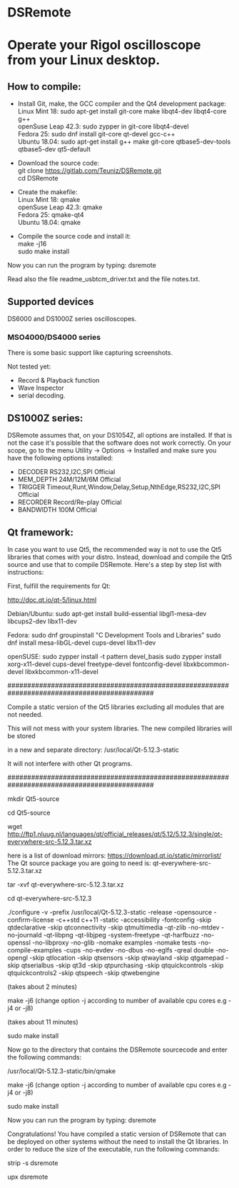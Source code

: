 # DSRemote
Operate your Rigol oscilloscope from your Linux desktop.
========================================================

How to compile:
---------------


- Install Git, make, the GCC compiler and the Qt4 development package:<br />
 Linux Mint 18: sudo apt-get install git-core make libqt4-dev libqt4-core g++<br />
 openSuse Leap 42.3: sudo zypper in git-core libqt4-devel<br />
 Fedora 25: sudo dnf install git-core qt-devel gcc-c++<br />
 Ubuntu 18.04: sudo apt-get install g++ make git-core qtbase5-dev-tools qtbase5-dev qt5-default<br />

- Download the source code:<br />
 git clone https://gitlab.com/Teuniz/DSRemote.git<br />
 cd DSRemote<br />

- Create the makefile:<br />
 Linux Mint 18: qmake<br />
 openSuse Leap 42.3: qmake<br />
 Fedora 25: qmake-qt4<br />
 Ubuntu 18.04: qmake<br />

- Compile the source code and install it:<br />
 make -j16<br />
 sudo make install<br />

Now you can run the program by typing: dsremote

 Read also the file readme_usbtcm_driver.txt
 and the file notes.txt.

Supported devices
---------------

DS6000 and DS1000Z series oscilloscopes.

### MSO4000/DS4000 series

There is some basic support like capturing screenshots.

Not tested yet:

* Record & Playback function
* Wave Inspector
* serial decoding.


DS1000Z series:
---------------
DSRemote assumes that, on your DS1054Z, all options are installed.
If that is not the case it's possible that the software does not work correctly.
On your scope, go to the menu Utility -> Options -> Installed and make sure you have the following options installed:

* DECODER RS232,I2C,SPI Official
* MEM_DEPTH 24M/12M/6M Official
* TRIGGER Timeout,Runt,Window,Delay,Setup,NthEdge,RS232,I2C,SPI Official
* RECORDER Record/Re-play Official
* BANDWIDTH 100M Official



Qt framework:
-------------
In case you want to use Qt5, the recommended way is not to use the Qt5 libraries that comes with your distro.
Instead, download and compile the Qt5 source and use that to compile DSRemote.
Here's a step by step list with instructions:

First, fulfill the requirements for Qt:

http://doc.qt.io/qt-5/linux.html

Debian/Ubuntu: sudo apt-get install build-essential libgl1-mesa-dev libcups2-dev libx11-dev

Fedora: sudo dnf groupinstall "C Development Tools and Libraries"
        sudo dnf install mesa-libGL-devel cups-devel libx11-dev

openSUSE: sudo zypper install -t pattern devel_basis
          sudo zypper install xorg-x11-devel cups-devel freetype-devel fontconfig-devel libxkbcommon-devel libxkbcommon-x11-devel

#############################################################################################

 Compile a static version of the Qt5 libraries excluding all modules that are not needed.

 This will not mess with your system libraries. The new compiled libraries will be stored

 in a new and separate directory: /usr/local/Qt-5.12.3-static

 It will not interfere with other Qt programs.

#############################################################################################

mkdir Qt5-source

cd Qt5-source

wget http://ftp1.nluug.nl/languages/qt/official_releases/qt/5.12/5.12.3/single/qt-everywhere-src-5.12.3.tar.xz

here is a list of download mirrors: https://download.qt.io/static/mirrorlist/
The Qt source package you are going to need is: qt-everywhere-src-5.12.3.tar.xz

tar -xvf qt-everywhere-src-5.12.3.tar.xz

cd qt-everywhere-src-5.12.3

./configure -v -prefix /usr/local/Qt-5.12.3-static -release -opensource -confirm-license -c++std c++11 -static -accessibility -fontconfig -skip qtdeclarative -skip qtconnectivity -skip qtmultimedia -qt-zlib -no-mtdev -no-journald -qt-libpng -qt-libjpeg -system-freetype -qt-harfbuzz -no-openssl -no-libproxy -no-glib -nomake examples -nomake tests -no-compile-examples -cups -no-evdev -no-dbus -no-eglfs -qreal double -no-opengl -skip qtlocation -skip qtsensors -skip qtwayland -skip qtgamepad -skip qtserialbus -skip qt3d -skip qtpurchasing -skip qtquickcontrols -skip qtquickcontrols2 -skip qtspeech -skip qtwebengine

(takes about 2 minutes)

make -j6  (change option -j according to number of available cpu cores e.g -j4 or -j8)

(takes about 11 minutes)

sudo make install

Now go to the directory that contains the DSRemote sourcecode and enter the following commands:

/usr/local/Qt-5.12.3-static/bin/qmake

make -j6  (change option -j according to number of available cpu cores e.g -j4 or -j8)

sudo make install

Now you can run the program by typing: dsremote

Congratulations!
You have compiled a static version of DSRemote that can be deployed on other systems without the need
to install the Qt libraries.
In order to reduce the size of the executable, run the following commands:

strip -s dsremote

upx dsremote

